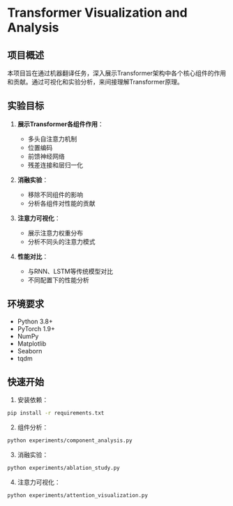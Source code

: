 # Transformer Visualization and Analysis

## 项目概述

本项目旨在通过机器翻译任务，深入展示Transformer架构中各个核心组件的作用和贡献。通过可视化和实验分析，来间接理解Transformer原理。

## 实验目标

1. **展示Transformer各组件作用**：
   - 多头自注意力机制
   - 位置编码
   - 前馈神经网络
   - 残差连接和层归一化

2. **消融实验**：
   - 移除不同组件的影响
   - 分析各组件对性能的贡献

3. **注意力可视化**：
   - 展示注意力权重分布
   - 分析不同头的注意力模式

4. **性能对比**：
   - 与RNN、LSTM等传统模型对比
   - 不同配置下的性能分析

## 环境要求

- Python 3.8+
- PyTorch 1.9+
- NumPy
- Matplotlib
- Seaborn
- tqdm

## 快速开始

1. 安装依赖：
```bash
pip install -r requirements.txt
```

2. 组件分析：
```bash
python experiments/component_analysis.py
```

3. 消融实验：

```bash
python experiments/ablation_study.py
```

4. 注意力可视化：
```bash
python experiments/attention_visualization.py
```